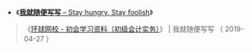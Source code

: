 - 《[**我就随便写写** – Stay hungry, Stay foolish](https://hejiayuan1998.github.io/)》
> 《[环球网校 - 初会学习资料（初级会计实务）](https://hejiayuan1998.github.io/2019/04/27/iukkxtxiziln/)》 | 我就随便写写 （  2019-04-27 ）
